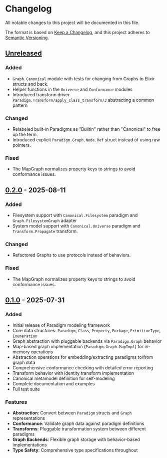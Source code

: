 # Changelog

All notable changes to this project will be documented in this file.

The format is based on [Keep a Changelog](https://keepachangelog.com/en/1.0.0/),
and this project adheres to [Semantic Versioning](https://semver.org/spec/v2.0.0.html).

## [Unreleased]
### Added
- `Graph.Canonical` module with tests for changing from Graphs to Elixir structs and back.
- Helper functions in the `Universe` and `Conformance` modules
- Introduced transform driver `Paradigm.Transform/apply_class_transform/3` abstracting a common pattern
### Changed
- Relabeled built-in Paradigms as "Builtin" rather than "Canonical" to free up the term.
- Introduced explicit `Paradigm.Graph.Node.Ref` struct instead of using raw pointers.
### Fixed
- The MapGraph normalizes property keys to strings to avoid conformance issues.

## [0.2.0] - 2025-08-11

### Added
- Filesystem support with `Canonical.Filesystem` paradigm and `Graph.FilesystemGraph` adapter
- System model support with `Canonical.Universe` paradigm and `Transform.Propagate` transform.
### Changed
- Refactored Graphs to use protocols instead of behaviors.
### Fixed
- The MapGraph normalizes property keys to strings to avoid conformance issues.

## [0.1.0] - 2025-07-31

### Added
- Initial release of Paradigm modeling framework
- Core data structures: `Paradigm`, `Class`, `Property`, `Package`, `PrimitiveType`, `Enumeration`
- Graph abstraction with pluggable backends via `Paradigm.Graph` behavior
- Map-based graph implementation (`Paradigm.Graph.MapImpl`) for in-memory operations
- Abstraction operations for embedding/extracting paradigms to/from graph data
- Comprehensive conformance checking with detailed error reporting
- Transform behavior with identity transform implementation
- Canonical metamodel definition for self-modeling
- Complete documentation and examples
- Full test suite

### Features
- **Abstraction**: Convert between `Paradigm` structs and `Graph` representations
- **Conformance**: Validate graph data against paradigm definitions
- **Transforms**: Pluggable transformation system between different paradigms
- **Graph Backends**: Flexible graph storage with behavior-based implementations
- **Type Safety**: Comprehensive type specifications throughout

[Unreleased]: https://github.com/roriholm/paradigm/compare/v0.2.0...HEAD
[0.2.0]: https://github.com/roriholm/paradigm/compare/v0.1.0...v0.2.0
[0.1.0]: https://github.com/roriholm/paradigm/releases/tag/v0.1.0

